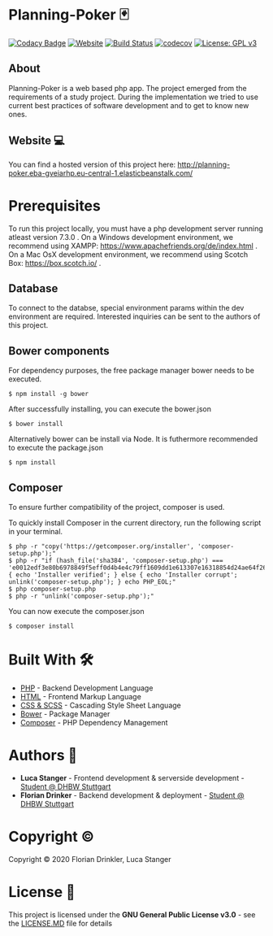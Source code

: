 # Planning-Poker :black_joker:

[![Codacy Badge](https://api.codacy.com/project/badge/Grade/593c2cb72b1540b491176debcae6f180)](https://www.codacy.com/manual/Drinkler/Planning-Poker?utm_source=github.com&amp;utm_medium=referral&amp;utm_content=Drinkler/Planning-Poker&amp;utm_campaign=Badge_Grade)
[![Website](https://img.shields.io/website?down_color=lightgrey&down_message=offline&up_color=green&up_message=online&url=http%3A%2F%2Fplanning-poker.eba-gveiarhp.eu-central-1.elasticbeanstalk.com%2F)](http://planning-poker.eba-gveiarhp.eu-central-1.elasticbeanstalk.com/)
[![Build Status](https://travis-ci.com/Drinkler/Planning-Poker.svg?branch=master)](https://travis-ci.com/Drinkler/Planning-Poker)
[![codecov](https://codecov.io/gh/Drinkler/Planning-Poker/branch/master/graph/badge.svg)](https://codecov.io/gh/Drinkler/Planning-Poker)
[![License: GPL v3](https://img.shields.io/badge/License-GPLv3-blue.svg)](https://www.gnu.org/licenses/gpl-3.0)

## About
Planning-Poker is a web based php app. The project emerged from the requirements of a study project. During the implementation we tried to use current best practices of software development and to get to know new ones.

## Website :computer:
You can find a hosted version of this project here: http://planning-poker.eba-gveiarhp.eu-central-1.elasticbeanstalk.com/

# Prerequisites
To run this project locally, you must have a php development server running atleast version 7.3.0 .
On a Windows development environment, we recommend using XAMPP: https://www.apachefriends.org/de/index.html .
On a Mac OsX development environment, we recommend using Scotch Box: https://box.scotch.io/ .

## Database 
To connect to the databse, special environment params within the dev environment are required. Interested inquiries can be sent to the authors of this project.

## Bower components 
For dependency purposes, the free package manager bower needs to be executed.

```
$ npm install -g bower
```

After successfully installing, you can execute the bower.json
```
$ bower install
```

Alternatively bower can be install via Node. It is futhermore recommended to execute the package.json 
```
$ npm install
```

## Composer
To ensure further compatibility of the project, composer is used. 

To quickly install Composer in the current directory, run the following script in your terminal.
```
$ php -r "copy('https://getcomposer.org/installer', 'composer-setup.php');"
$ php -r "if (hash_file('sha384', 'composer-setup.php') === 'e0012edf3e80b6978849f5eff0d4b4e4c79ff1609dd1e613307e16318854d24ae64f26d17af3ef0bf7cfb710ca74755a') { echo 'Installer verified'; } else { echo 'Installer corrupt'; unlink('composer-setup.php'); } echo PHP_EOL;"
$ php composer-setup.php
$ php -r "unlink('composer-setup.php');"
```

You can now execute the composer.json
```
$ composer install
```

# Built With :hammer_and_wrench:
* [PHP](https://www.php.net/) - Backend Development Language
* [HTML](https://wiki.selfhtml.org/wiki/HTML) - Frontend Markup Language
* [CSS & SCSS](https://wiki.selfhtml.org/wiki/CSS) - Cascading Style Sheet Language
* [Bower](https://bower.io/) - Package Manager
* [Composer](https://getcomposer.org/) - PHP Dependency Management

# Authors :busts_in_silhouette:
* **Luca Stanger** - Frontend development & serverside development - [Student @ DHBW Stuttgart](https://www.dhbw-stuttgart.de/home/)
* **Florian Drinker** - Backend development & deployment - [Student @ DHBW Stuttgart](https://www.dhbw-stuttgart.de/home/)

# Copyright :copyright:
Copyright :copyright: 2020 Florian Drinkler, Luca Stanger

# License :page_facing_up:
This project is licensed under the **GNU General Public License v3.0** - see the [LICENSE.MD](https://github.com/Drinkler/Planning-Poker/blob/master/LICENSE) file for details
